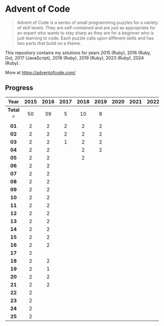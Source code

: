 # Advent of Code

> Advent of Code is a series of small programming puzzles for a variety of skill
> levels. They are self-contained and are just as appropriate for an expert who
> wants to stay sharp as they are for a beginner who is just learning to code.
> Each puzzle calls upon different skills and has two parts that build on a
> theme.

This repository contains my solutions for years 2015 (Ruby), 2016 (Ruby, Go), 2017 (JavaScript), 2018 (Ruby), 2019 (Ruby), 2023 (Ruby), 2024 (Ruby).

More at https://adventofcode.com/

## Progress

| Year      | 2015 | 2016 | 2017 | 2018 | 2019 | 2020 | 2021 | 2022 | 2023 | 2024 |
| :-:       | :-:  | :-:  | :-:  | :-:  | :-:  | :-:  | :-:  | :-:  | :-:  | :-:  |
| **Total** ⭐  | 50   | 39   | 5    | 10   | 8    |      |      |      | 8    | 18   |
| **01**    | 2    | 2    | 2    | 2    | 2    |      |      |      | 2    | 2    |
| **02**    | 2    | 2    | 2    | 2    | 2    |      |      |      | 2    | 2    |
| **03**    | 2    | 2    | 1    | 2    | 2    |      |      |      | 2    | 2    |
| **04**    | 2    | 2    |      | 2    | 2    |      |      |      | 2    | 2    |
| **05**    | 2    | 2    |      | 2    |      |      |      |      |      | 2    |
| **06**    | 2    | 2    |      |      |      |      |      |      |      | 2    |
| **07**    | 2    | 2    |      |      |      |      |      |      |      | 2    |
| **08**    | 2    | 2    |      |      |      |      |      |      |      | 2    |
| **09**    | 2    | 2    |      |      |      |      |      |      |      | 2    |
| **10**    | 2    | 2    |      |      |      |      |      |      |      |      |
| **11**    | 2    | 2    |      |      |      |      |      |      |      |      |
| **12**    | 2    | 2    |      |      |      |      |      |      |      |      |
| **13**    | 2    | 2    |      |      |      |      |      |      |      |      |
| **14**    | 2    | 2    |      |      |      |      |      |      |      |      |
| **15**    | 2    | 2    |      |      |      |      |      |      |      |      |
| **16**    | 2    | 2    |      |      |      |      |      |      |      |      |
| **17**    | 2    |      |      |      |      |      |      |      |      |      |
| **18**    | 2    | 2    |      |      |      |      |      |      |      |      |
| **19**    | 2    | 1    |      |      |      |      |      |      |      |      |
| **20**    | 2    | 2    |      |      |      |      |      |      |      |      |
| **21**    | 2    | 2    |      |      |      |      |      |      |      |      |
| **22**    | 2    |      |      |      |      |      |      |      |      |      |
| **23**    | 2    |      |      |      |      |      |      |      |      |      |
| **24**    | 2    |      |      |      |      |      |      |      |      |      |
| **25**    | 2    |      |      |      |      |      |      |      |      |      |
